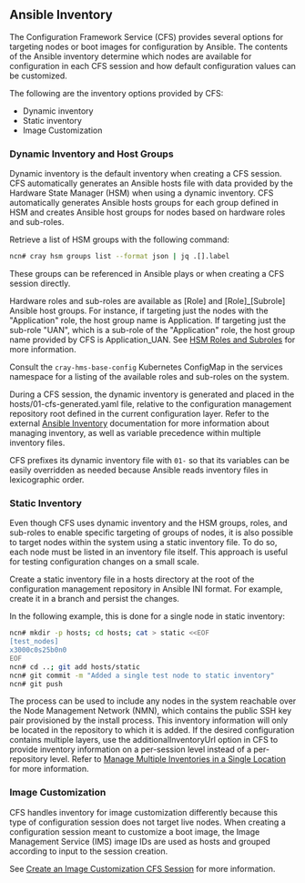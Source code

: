 ## Ansible Inventory

The Configuration Framework Service \(CFS\) provides several options for targeting nodes or boot images for configuration by Ansible. The contents of the Ansible inventory determine which nodes are available for configuration in each CFS session and how default configuration values can be customized.

The following are the inventory options provided by CFS:

- Dynamic inventory
- Static inventory
- Image Customization


### Dynamic Inventory and Host Groups

Dynamic inventory is the default inventory when creating a CFS session. CFS automatically generates an Ansible hosts file with data provided by the Hardware State Manager \(HSM\) when using a dynamic inventory. CFS automatically generates Ansible hosts groups for each group defined in HSM and creates Ansible host groups for nodes based on hardware roles and sub-roles.

Retrieve a list of HSM groups with the following command:

```bash
ncn# cray hsm groups list --format json | jq .[].label
```

These groups can be referenced in Ansible plays or when creating a CFS session directly.

Hardware roles and sub-roles are available as \[Role\] and \[Role\]\_\[Subrole\] Ansible host groups. For instance, if targeting just the nodes with the "Application" role, the host group name is Application. If targeting just the sub-role "UAN", which is a sub-role of the "Application" role, the host group name provided by CFS is Application\_UAN. See [HSM Roles and Subroles](../hardware_state_manager/HSM_Roles_and_Subroles.md) for more information.

Consult the `cray-hms-base-config` Kubernetes ConfigMap in the services namespace for a listing of the available roles and sub-roles on the system.

During a CFS session, the dynamic inventory is generated and placed in the hosts/01-cfs-generated.yaml file, relative to the configuration management repository root defined in the current configuration layer. Refer to the external [Ansible Inventory](https://docs.ansible.com/ansible/latest/user_guide/intro_inventory.html#using-multiple-inventory-sources) documentation for more information about managing inventory, as well as variable precedence within multiple inventory files.

CFS prefixes its dynamic inventory file with `01-` so that its variables can be easily overridden as needed because Ansible reads inventory files in lexicographic order.


### Static Inventory

Even though CFS uses dynamic inventory and the HSM groups, roles, and sub-roles to enable specific targeting of groups of nodes, it is also possible to target nodes within the system using a static inventory file. To do so, each node must be listed in an inventory file itself. This approach is useful for testing configuration changes on a small scale.

Create a static inventory file in a hosts directory at the root of the configuration management repository in Ansible INI format. For example, create it in a branch and persist the changes.

In the following example, this is done for a single node in static inventory:

```bash
ncn# mkdir -p hosts; cd hosts; cat > static <<EOF
[test_nodes]
x3000c0s25b0n0
EOF
ncn# cd ..; git add hosts/static
ncn# git commit -m "Added a single test node to static inventory"
ncn# git push
```

The process can be used to include any nodes in the system reachable over the Node Management Network \(NMN\), which contains the public SSH key pair provisioned by the install process. This inventory information will only be located in the repository to which it is added. If the desired configuration contains multiple layers, use the additionalInventoryUrl option in CFS to provide inventory information on a per-session level instead of a per-repository level. Refer to [Manage Multiple Inventories in a Single Location](Manage_Multiple_Inventories_in_a_Single_Location.md) for more information.

### Image Customization

CFS handles inventory for image customization differently because this type of configuration session does not target live nodes. When creating a configuration session meant to customize a boot image, the Image Management Service \(IMS\) image IDs are used as hosts and grouped according to input to the session creation.

See [Create an Image Customization CFS Session](Create_an_Image_Customization_CFS_Session.md) for more information.


